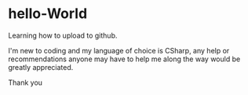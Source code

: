 # hello-World
Learning how to upload to github.

I'm new to coding and my language of choice is CSharp, any help or recommendations anyone may have to help me along the way would be greatly appreciated.

Thank you
